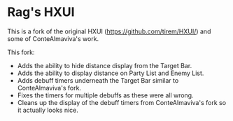 # Rag's HXUI

This is a fork of the original HXUI (https://github.com/tirem/HXUI/) and some of ConteAlmaviva's work.

This fork:

- Adds the ability to hide distance display from the Target Bar.
- Adds the ability to display distance on Party List and Enemy List.
- Adds debuff timers underneath the Target Bar similar to ConteAlmaviva's fork.
- Fixes the timers for multiple debuffs as these were all wrong.
- Cleans up the display of the debuff timers from ConteAlmaviva's fork so it actually looks nice.
